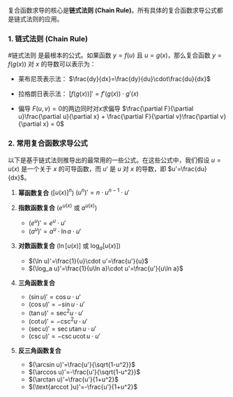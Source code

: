 复合函数求导的核心是**链式法则 (Chain Rule)**。所有具体的复合函数求导公式都是链式法则的应用。

### 1. 链式法则 (Chain Rule)

#链式法则 是最根本的公式。如果函数 $y=f(u)$ 且 $u=g(x)$，那么复合函数 $y=f(g(x))$ 对 $x$ 的导数可以表示为：

*   莱布尼茨表示法：
    $\frac{dy}{dx}=\frac{dy}{du}\cdot\frac{du}{dx}$

*   拉格朗日表示法：
    $[f(g(x))]'=f'(g(x))\cdot g'(x)$

 - 偏导 
	$F(u,v)=0$的两边同时对$x$求偏导
	$\frac{\partial F}{\partial u}\frac{\partial u}{\partial x} + \frac{\partial F}{\partial v}\frac{\partial v}{\partial x} = 0$ 
### 2. 常用复合函数求导公式

以下是基于链式法则推导出的最常用的一些公式。在这些公式中，我们假设 $u=u(x)$ 是一个关于 $x$ 的可导函数，而 $u'$ 是 $u$ 对 $x$ 的导数，即 $u'=\frac{du}{dx}$。

1.  **幂函数复合** ($[u(x)]^n$)
    $(u^n)'=n\cdot u^{n-1}\cdot u'$

2.  **指数函数复合** ($e^{u(x)}$ 或 $a^{u(x)}$)
    *   $(e^u)'=e^u\cdot u'$
    *   $(a^u)'=a^u\cdot\ln a\cdot u'$

3.  **对数函数复合** ($\ln[u(x)]$ 或 $\log_a[u(x)]$)
    *   $(\ln u)'=\frac{1}{u}\cdot u'=\frac{u'}{u}$
    *   $(\log_a u)'=\frac{1}{u\ln a}\cdot u'=\frac{u'}{u\ln a}$

4.  **三角函数复合**
    *   $(\sin u)'=\cos u\cdot u'$
    *   $(\cos u)'=-\sin u\cdot u'$
    *   $(\tan u)'=\sec^2 u\cdot u'$
    *   $(\cot u)'=-\csc^2 u\cdot u'$
    *   $(\sec u)'=\sec u\tan u\cdot u'$
    *   $(\csc u)'=-\csc u\cot u\cdot u'$

5.  **反三角函数复合**
    *   $(\arcsin u)'=\frac{u'}{\sqrt{1-u^2}}$
    *   $(\arccos u)'=-\frac{u'}{\sqrt{1-u^2}}$
    *   $(\arctan u)'=\frac{u'}{1+u^2}$
    *   $(\text{arccot }u)'=-\frac{u'}{1+u^2}$